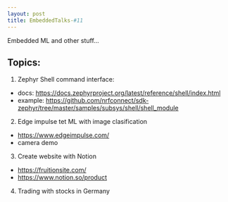 ```yaml
---
layout: post
title: EmbeddedTalks-#11
---
```


Embedded ML and other stuff...

## Topics:  

1. Zephyr Shell command interface:
  * docs: https://docs.zephyrproject.org/latest/reference/shell/index.html
  * example: https://github.com/nrfconnect/sdk-zephyr/tree/master/samples/subsys/shell/shell_module

2. Edge impulse tet ML with image clasification
  * https://www.edgeimpulse.com/
  * camera demo

3. Create website with Notion
  * https://fruitionsite.com/
  * https://www.notion.so/product

4. Trading with stocks in Germany
